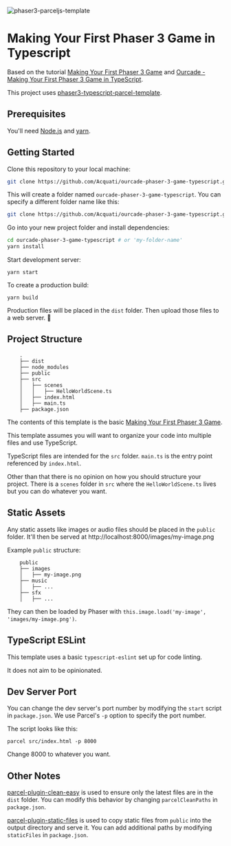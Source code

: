 ![phaser3-parceljs-template](https://user-images.githubusercontent.com/2236153/71606463-37a0da80-2b2e-11ea-9b5f-5d26ccc84f91.png)

# Making Your First Phaser 3 Game in Typescript

Based on the tutorial [Making Your First Phaser 3 Game](http://phaser.io/tutorials/making-your-first-phaser-3-game/part1) and [Ourcade - Making Your First Phaser 3 Game in TypeScript](https://www.youtube.com/watch?v=Pq75oRBjtzs&list=PLumYWZ2t7CRvLU1E-n6VDiOdfEeRQSXPE&index=1).

This project uses [phaser3-typescript-parcel-template](https://github.com/ourcade/phaser3-typescript-parcel-template).

## Prerequisites

You'll need [Node.js](https://nodejs.org/en/) and [yarn](https://yarnpkg.com/).

## Getting Started

Clone this repository to your local machine:

```bash
git clone https://github.com/Acquati/ourcade-phaser-3-game-typescript.git
```

This will create a folder named `ourcade-phaser-3-game-typescript`. You can specify a different folder name like this:

```bash
git clone https://github.com/Acquati/ourcade-phaser-3-game-typescript.git my-folder-name
```

Go into your new project folder and install dependencies:

```bash
cd ourcade-phaser-3-game-typescript # or 'my-folder-name'
yarn install
```

Start development server:

```
yarn start
```

To create a production build:

```
yarn build
```

Production files will be placed in the `dist` folder. Then upload those files to a web server. 🎉

## Project Structure

```
    .
    ├── dist
    ├── node_modules
    ├── public
    ├── src
    │   ├── scenes
    │   │   ├── HelloWorldScene.ts
    │   ├── index.html
    │   ├── main.ts
    ├── package.json
```

The contents of this template is the basic [Making Your First Phaser 3 Game](http://phaser.io/tutorials/making-your-first-phaser-3-game/part1).

This template assumes you will want to organize your code into multiple files and use TypeScript.

TypeScript files are intended for the `src` folder. `main.ts` is the entry point referenced by `index.html`.

Other than that there is no opinion on how you should structure your project. There is a `scenes` folder in `src` where the `HelloWorldScene.ts` lives but you can do whatever you want.

## Static Assets

Any static assets like images or audio files should be placed in the `public` folder. It'll then be served at http://localhost:8000/images/my-image.png

Example `public` structure:

```
    public
    ├── images
    │   ├── my-image.png
    ├── music
    │   ├── ...
    ├── sfx
    │   ├── ...
```

They can then be loaded by Phaser with `this.image.load('my-image', 'images/my-image.png')`.

## TypeScript ESLint

This template uses a basic `typescript-eslint` set up for code linting.

It does not aim to be opinionated.

## Dev Server Port

You can change the dev server's port number by modifying the `start` script in `package.json`. We use Parcel's `-p` option to specify the port number.

The script looks like this:

```
parcel src/index.html -p 8000
```

Change 8000 to whatever you want.

## Other Notes

[parcel-plugin-clean-easy](https://github.com/lifuzhao100/parcel-plugin-clean-easy) is used to ensure only the latest files are in the `dist` folder. You can modify this behavior by changing `parcelCleanPaths` in `package.json`.

[parcel-plugin-static-files](https://github.com/elwin013/parcel-plugin-static-files-copy#readme) is used to copy static files from `public` into the output directory and serve it. You can add additional paths by modifying `staticFiles` in `package.json`.
